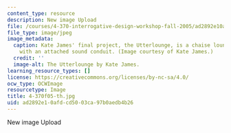 ```yaml
---
content_type: resource
description: New image Upload
file: /courses/4-370-interrogative-design-workshop-fall-2005/ad2892e10afdcd5003ca97b0aedb4b26_4-370f05-th.jpg
file_type: image/jpeg
image_metadata:
  caption: Kate James' final project, the Utterlounge, is a chaise lounge designed
    with an attached sound conduit. (Image courtesy of Kate James.)
  credit: ''
  image-alt: The Utterlounge by Kate James.
learning_resource_types: []
license: https://creativecommons.org/licenses/by-nc-sa/4.0/
ocw_type: OCWImage
resourcetype: Image
title: 4-370f05-th.jpg
uid: ad2892e1-0afd-cd50-03ca-97b0aedb4b26
---
```

New image Upload